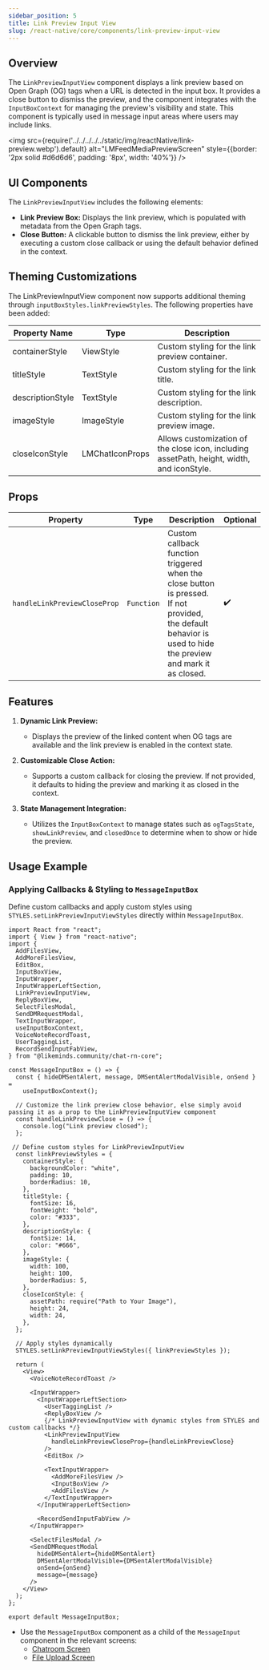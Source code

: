```yaml
---
sidebar_position: 5
title: Link Preview Input View
slug: /react-native/core/components/link-preview-input-view
---
```


## Overview

The `LinkPreviewInputView` component displays a link preview based on Open Graph (OG) tags when a URL is detected in the input box. It provides a close button to dismiss the preview, and the component integrates with the `InputBoxContext` for managing the preview's visibility and state. This component is typically used in message input areas where users may include links.

<img
src={require('../../../../../static/img/reactNative/link-preview.webp').default}
alt="LMFeedMediaPreviewScreen"
style={{border: '2px solid #d6d6d6', padding: '8px', width: '40%'}}
/>

## UI Components

The `LinkPreviewInputView` includes the following elements:

- **Link Preview Box:** Displays the link preview, which is populated with metadata from the Open Graph tags.
- **Close Button:** A clickable button to dismiss the link preview, either by executing a custom close callback or using the default behavior defined in the context.

## Theming Customizations

The LinkPreviewInputView component now supports additional theming through `inputBoxStyles.linkPreviewStyles`. The following properties have been added:

| Property Name    | Type            | Description                                                                                |
| ---------------- | --------------- | ------------------------------------------------------------------------------------------ |
| containerStyle   | ViewStyle       | Custom styling for the link preview container.                                             |
| titleStyle       | TextStyle       | Custom styling for the link title.                                                         |
| descriptionStyle | TextStyle       | Custom styling for the link description.                                                   |
| imageStyle       | ImageStyle      | Custom styling for the link preview image.                                                 |
| closeIconStyle   | LMChatIconProps | Allows customization of the close icon, including assetPath, height, width, and iconStyle. |

## Props

| Property                     | Type       | Description                                                                                                                                                   | Optional           |
| ---------------------------- | ---------- | ------------------------------------------------------------------------------------------------------------------------------------------------------------- | ------------------ |
| `handleLinkPreviewCloseProp` | `Function` | Custom callback function triggered when the close button is pressed. If not provided, the default behavior is used to hide the preview and mark it as closed. | :heavy_check_mark: |

## Features

1. **Dynamic Link Preview:**

   - Displays the preview of the linked content when OG tags are available and the link preview is enabled in the context state.

2. **Customizable Close Action:**

   - Supports a custom callback for closing the preview. If not provided, it defaults to hiding the preview and marking it as closed in the context.

3. **State Management Integration:**
   - Utilizes the `InputBoxContext` to manage states such as `ogTagsState`, `showLinkPreview`, and `closedOnce` to determine when to show or hide the preview.

## Usage Example

### Applying Callbacks & Styling to `MessageInputBox`

Define custom callbacks and apply custom styles using `STYLES.setLinkPreviewInputViewStyles` directly within `MessageInputBox`.


```tsx
import React from "react";
import { View } from "react-native";
import {
  AddFilesView,
  AddMoreFilesView,
  EditBox,
  InputBoxView,
  InputWrapper,
  InputWrapperLeftSection,
  LinkPreviewInputView,
  ReplyBoxView,
  SelectFilesModal,
  SendDMRequestModal,
  TextInputWrapper,
  useInputBoxContext,
  VoiceNoteRecordToast,
  UserTaggingList,
  RecordSendInputFabView,
} from "@likeminds.community/chat-rn-core";

const MessageInputBox = () => {
  const { hideDMSentAlert, message, DMSentAlertModalVisible, onSend } =
    useInputBoxContext();

  // Customize the link preview close behavior, else simply avoid passing it as a prop to the LinkPreviewInputView component
  const handleLinkPreviewClose = () => {
    console.log("Link preview closed");
  };

 // Define custom styles for LinkPreviewInputView
  const linkPreviewStyles = {
    containerStyle: {
      backgroundColor: "white",
      padding: 10,
      borderRadius: 10,
    },
    titleStyle: {
      fontSize: 16,
      fontWeight: "bold",
      color: "#333",
    },
    descriptionStyle: {
      fontSize: 14,
      color: "#666",
    },
    imageStyle: {
      width: 100,
      height: 100,
      borderRadius: 5,
    },
    closeIconStyle: {
      assetPath: require("Path to Your Image"),
      height: 24,
      width: 24,
    },
  };

  // Apply styles dynamically
  STYLES.setLinkPreviewInputViewStyles({ linkPreviewStyles });

  return (
    <View>
      <VoiceNoteRecordToast />

      <InputWrapper>
        <InputWrapperLeftSection>
          <UserTaggingList />
          <ReplyBoxView />
          {/* LinkPreviewInputView with dynamic styles from STYLES and custom callbacks */}
          <LinkPreviewInputView
            handleLinkPreviewCloseProp={handleLinkPreviewClose}
          />
          <EditBox />

          <TextInputWrapper>
            <AddMoreFilesView />
            <InputBoxView />
            <AddFilesView />
          </TextInputWrapper>
        </InputWrapperLeftSection>

        <RecordSendInputFabView />
      </InputWrapper>

      <SelectFilesModal />
      <SendDMRequestModal
        hideDMSentAlert={hideDMSentAlert}
        DMSentAlertModalVisible={DMSentAlertModalVisible}
        onSend={onSend}
        message={message}
      />
    </View>
  );
};

export default MessageInputBox;
```

- Use the `MessageInputBox` component as a child of the `MessageInput` component in the relevant screens:
  - [Chatroom Screen](../../Screens/LMChatroomScreen.md)
  - [File Upload Screen](../../Screens/LMChatroomFileUploadScreen.md)
